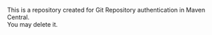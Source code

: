 This is a repository created for Git Repository authentication in Maven Central.<br>
You may delete it.
